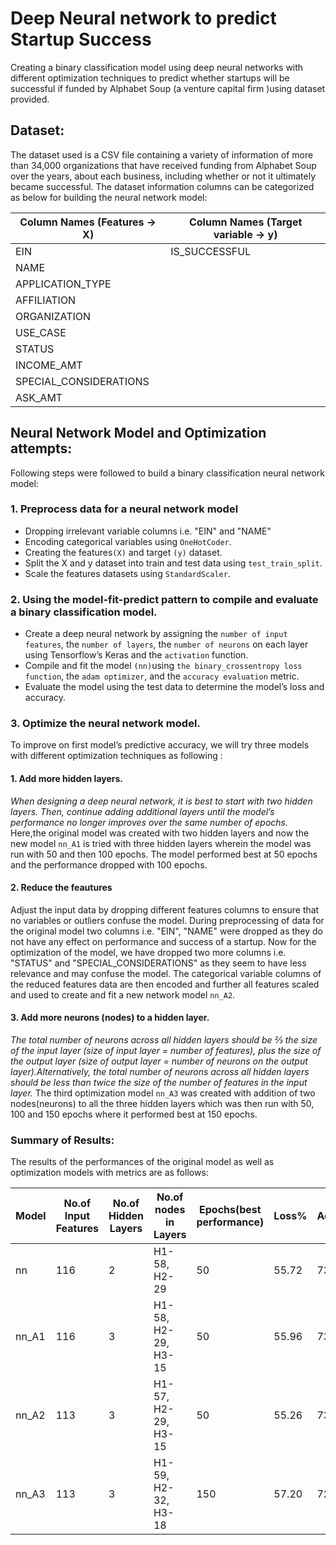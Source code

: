 # Deep Neural network to predict Startup Success

Creating a binary classification model using  deep neural networks with different optimization techniques to predict whether startups will be successful if funded by Alphabet Soup (a venture capital firm )using dataset provided.

## Dataset:
The dataset used is a CSV file containing a variety of information of more than 34,000 organizations that have received funding from Alphabet Soup over the years, about each business, including whether or not it ultimately became successful. 
The dataset information columns can be categorized as below for building the neural network model:



Column Names (Features → X) |  Column Names (Target variable → y) |
----------------------------|-------------------------------------|
EIN                         |   IS_SUCCESSFUL                     |
NAME                        |                                     |        
APPLICATION_TYPE            |                                     |            
AFFILIATION                 |                                     |   
ORGANIZATION                |                                     |
USE_CASE                    |                                     |
STATUS                      |                                     |
INCOME_AMT                  |                                     |
SPECIAL_CONSIDERATIONS      |                                     |
ASK_AMT                     |                                     |


## Neural Network Model and Optimization attempts: 

Following steps were followed to build a binary classification neural network model:

 ### 1. Preprocess data for a neural network model

 * Dropping irrelevant variable columns i.e. "EIN" and "NAME"
 * Encoding categorical variables using `OneHotCoder`.
 * Creating the features`(X)` and target `(y)` dataset.
 * Split the X and y dataset into train and test data using `test_train_split`.
 * Scale the features datasets using `StandardScaler`.

### 2. Using the model-fit-predict pattern to compile and evaluate a binary classification model.

  * Create a deep neural network by assigning the `number of input features`, the `number of layers`,
  the `number of neurons` on each layer using Tensorflow’s Keras and the `activation` function.
  * Compile and fit the model `(nn)`using `the binary_crossentropy loss function`, the `adam optimizer`, and the
   `accuracy evaluation` metric.  
   * Evaluate the model using the test data to determine the model’s loss and accuracy.


### 3. Optimize the neural network model.

   To improve on first model’s predictive accuracy, we will try three models with different optimization 
   techniques as following :
   
####   1. Add more hidden layers.
   *When designing a deep neural network, it is best to start with two hidden layers. Then, continue adding
   additional layers until the model’s performance no longer improves over the same number of
   epochs.*
   Here,the original model was created with two hidden layers and now the new model `nn_A1` is tried with three hidden
   layers wherein the model was run with 50 and then 100 epochs. The model performed best at 50 epochs and
   the performance dropped with 100 epochs.
   
####   2. Reduce the feautures
   Adjust the input data by dropping different features columns to ensure that no variables or outliers
   confuse the model.
   During preprocessing of data for the original model two columns i.e. "EIN", "NAME" were dropped as they do 
   not  have any effect on performance and success of a startup. Now for the optimization of the model, we
   have dropped two more columns i.e. "STATUS" and "SPECIAL_CONSIDERATIONS" as they seem to have less 
   relevance and may confuse the model. The categorical variable columns of the reduced features data are
   then encoded and further all features scaled and used to create and fit a new network model `nn_A2`.
   
####   3. Add more neurons (nodes) to a hidden layer.
   *The total number of neurons across all hidden layers should be ⅔ the size of the input layer (size of 
   input layer = number of features), plus the size of the output layer (size of output layer = number of
   neurons on the output layer).Alternatively, the total number of neurons across all hidden layers should
   be less than twice the size of the number of features in the input layer.*
   The third optimization model `nn_A3` was created with addition of two nodes(neurons) to all the three hidden 
   layers which was then run with 50, 100 and 150 epochs where it performed best at 150 epochs.
   
   
 ### Summary of Results:
  The results of the performances of the original model as well as optimization models with metrics are as
  follows:
  
 Model | No.of Input Features| No.of Hidden Layers| No.of nodes in Layers|Epochs(best performance)|Loss%| Accuracy|
------ |---------------------|--------------------|----------------------|------------------------|-----|---------|
nn     |           116       |   2                |   H1- 58, H2-29      |        50              |55.72| 73.13   |
nn_A1  |           116       |   3                | H1-58, H2-29, H3- 15 |        50              |55.96| 73.06   |
nn_A2  |           113       |   3                | H1-57, H2- 29, H3-15 |        50              |55.26| 73.00   |
nn_A3  |           113       |   3                | H1-59, H2- 32, H3-18 |       150              |57.20| 72.93   |

